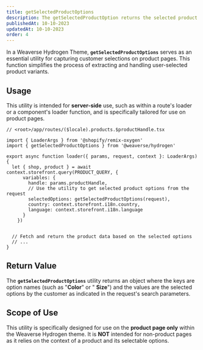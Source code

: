 ```yaml
---
title: getSelectedProductOptions
description: The getSelectedProductOption returns the selected product options from the request's search parameters.
publishedAt: 10-10-2023
updatedAt: 10-10-2023
order: 4
---
```


In a Weaverse Hydrogen Theme, **`getSelectedProductOptions`** serves as an essential utility for capturing customer
selections on product pages. This function simplifies the process of extracting and handling user-selected product
variants.

Usage
-----

This utility is intended for **server-side** use, such as within a route's loader or a component's loader function, and
is specifically tailored for use on product pages.

```tsx
// <root>/app/routes/($locale).products.$productHandle.tsx

import { LoaderArgs } from '@shopify/remix-oxygen'
import { getSelectedProductOptions } from '@weaverse/hydrogen'

export async function loader({ params, request, context }: LoaderArgs) {
  let { shop, product } = await context.storefront.query(PRODUCT_QUERY, {
      variables: {
        handle: params.productHandle,
        // Use the utility to get selected product options from the request
        selectedOptions: getSelectedProductOptions(request),
        country: context.storefront.i18n.country,
        language: context.storefront.i18n.language
      }
    })


  // Fetch and return the product data based on the selected options
  // ...
}
```

Return Value
------------

The **`getSelectedProductOptions`** utility returns an object where the keys are option names (such as "**Color**" or "
**Size**") and the values are the selected options by the customer as indicated in the request's search parameters.

Scope of Use
------------

This utility is specifically designed for use on the **product page only** within the Weaverse Hydrogen theme. It is
**NOT** intended for non-product pages as it relies on the context of a product and its selectable options.